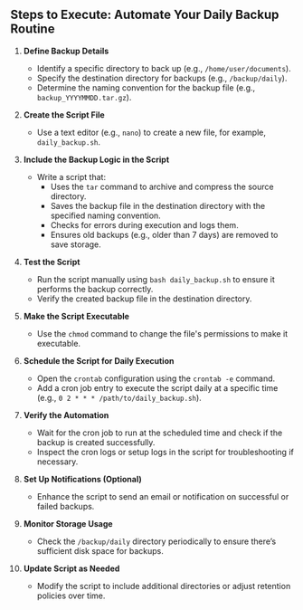 ## Steps to Execute: Automate Your Daily Backup Routine  

1. **Define Backup Details**  
   - Identify a specific directory to back up (e.g., `/home/user/documents`).  
   - Specify the destination directory for backups (e.g., `/backup/daily`).  
   - Determine the naming convention for the backup file (e.g., `backup_YYYYMMDD.tar.gz`).  

2. **Create the Script File**  
   - Use a text editor (e.g., `nano`) to create a new file, for example, `daily_backup.sh`.  

3. **Include the Backup Logic in the Script**  
   - Write a script that:  
     - Uses the `tar` command to archive and compress the source directory.  
     - Saves the backup file in the destination directory with the specified naming convention.  
     - Checks for errors during execution and logs them.  
     - Ensures old backups (e.g., older than 7 days) are removed to save storage.  

4. **Test the Script**  
   - Run the script manually using `bash daily_backup.sh` to ensure it performs the backup correctly.  
   - Verify the created backup file in the destination directory.  

5. **Make the Script Executable**  
   - Use the `chmod` command to change the file's permissions to make it executable.  

6. **Schedule the Script for Daily Execution**  
   - Open the `crontab` configuration using the `crontab -e` command.  
   - Add a cron job entry to execute the script daily at a specific time (e.g., `0 2 * * * /path/to/daily_backup.sh`).  

7. **Verify the Automation**  
   - Wait for the cron job to run at the scheduled time and check if the backup is created successfully.  
   - Inspect the cron logs or setup logs in the script for troubleshooting if necessary.  

8. **Set Up Notifications (Optional)**  
   - Enhance the script to send an email or notification on successful or failed backups.  

9. **Monitor Storage Usage**  
   - Check the `/backup/daily` directory periodically to ensure there’s sufficient disk space for backups.  

10. **Update Script as Needed**  
    - Modify the script to include additional directories or adjust retention policies over time.  
